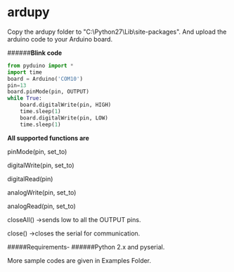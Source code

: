 # ardupy
Copy the ardupy folder to "C:\Python27\Lib\site-packages". And upload the arduino code to your Arduino board.


######**Blink code**
````python
from pyduino import *
import time
board = Arduino('COM10')
pin=13
board.pinMode(pin, OUTPUT)
while True:
    board.digitalWrite(pin, HIGH)
    time.sleep(1)
    board.digitalWrite(pin, LOW)
    time.sleep(1)
````

**All supported functions are**

pinMode(pin, set_to)

digitalWrite(pin, set_to)

digitalRead(pin)

analogWrite(pin, set_to)

analogRead(pin, set_to)

closeAll()       ->sends low to all the OUTPUT pins.

close()          ->closes the serial for communication.



#####Requirements- 
######Python 2.x and pyserial.



More sample codes are given in Examples Folder.
